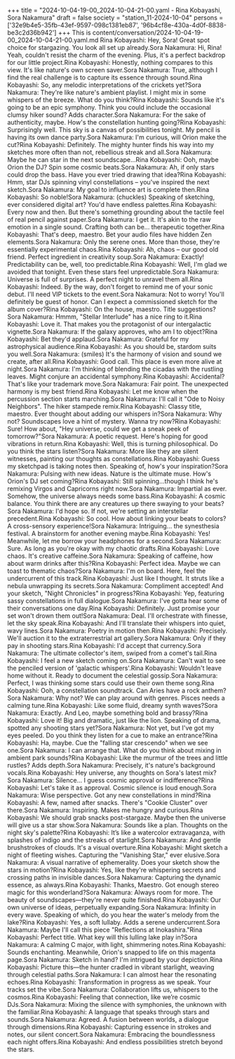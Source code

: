 +++
title = "2024-10-04-19-00_2024-10-04-21-00.yaml - Rina Kobayashi, Sora Nakamura"
draft = false
society = "station_11-2024-10-04"
persons = ['32e9b4e5-35fb-43ef-9597-098c1381eb87', '96b4cf8e-430a-4d0f-8838-be3c2d36b942']
+++
This is content/conversation/2024-10-04-19-00_2024-10-04-21-00.yaml.md
Rina Kobayashi: Hey, Sora! Great spot choice for stargazing. You look all set up already.Sora Nakamura: Hi, Rina! Yeah, couldn't resist the charm of the evening. Plus, it's a perfect backdrop for our little project.Rina Kobayashi: Honestly, nothing compares to this view. It's like nature's own screen saver.Sora Nakamura: True, although I find the real challenge is to capture its essence through sound.Rina Kobayashi: So, any melodic interpretations of the crickets yet?Sora Nakamura: They're like nature's ambient playlist. I might mix in some whispers of the breeze. What do you think?Rina Kobayashi: Sounds like it's going to be an epic symphony. Think you could include the occasional clumsy hiker sound? Adds character.Sora Nakamura: For the sake of authenticity, maybe. How's the constellation hunting going?Rina Kobayashi: Surprisingly well. This sky is a canvas of possibilities tonight. My pencil is having its own dance party.Sora Nakamura: I'm curious, will Orion make the cut?Rina Kobayashi: Definitely. The mighty hunter finds his way into my sketches more often than not, rebellious streak and all.Sora Nakamura: Maybe he can star in the next soundscape...Rina Kobayashi: Ooh, maybe Orion the DJ? Spin some cosmic beats.Sora Nakamura: Ah, if only stars could drop the bass. Have you ever tried drawing that idea?Rina Kobayashi: Hmm, star DJs spinning vinyl constellations – you've inspired the next sketch.Sora Nakamura: My goal to influence art is complete then.Rina Kobayashi: So noble!Sora Nakamura: (chuckles) Speaking of sketching, ever considered digital art? You'd have endless palettes.Rina Kobayashi: Every now and then. But there's something grounding about the tactile feel of real pencil against paper.Sora Nakamura: I get it. It's akin to the raw emotion in a single sound. Crafting both can be... therapeutic together.Rina Kobayashi: That's deep, maestro. Bet your audio files have hidden Zen elements.Sora Nakamura: Only the serene ones. More than those, they're essentially experimental chaos.Rina Kobayashi: Ah, chaos – our good old friend. Perfect ingredient in creativity soup.Sora Nakamura: Exactly! Predictability can be, well, too predictable.Rina Kobayashi: Well, I'm glad we avoided that tonight. Even these stars feel unpredictable.Sora Nakamura: Universe is full of surprises. A perfect night to unravel them all.Rina Kobayashi: Indeed. By the way, don't forget to remind me of your sonic debut. I'll need VIP tickets to the event.Sora Nakamura: Not to worry! You'll definitely be guest of honor. Can I expect a commissioned sketch for the album cover?Rina Kobayashi: On the house, maestro. Title suggestions?Sora Nakamura: Hmmm, "Stellar Interlude" has a nice ring to it.Rina Kobayashi: Love it. That makes you the protagonist of our intergalactic vignette.Sora Nakamura: If the galaxy approves, who am I to object?Rina Kobayashi: Bet they'd applaud.Sora Nakamura: Grateful for my astrophysical audience.Rina Kobayashi: As you should be, stardom suits you well.Sora Nakamura: (smiles) It's the harmony of vision and sound we create, after all.Rina Kobayashi: Good call. This place is even more alive at night.Sora Nakamura: I'm thinking of blending the cicadas with the rustling leaves. Might conjure an accidental symphony.Rina Kobayashi: Accidental? That's like your trademark move.Sora Nakamura: Fair point. The unexpected harmony is my best friend.Rina Kobayashi: Let me know when the percussion section starts marching.Sora Nakamura: I'll call it "Ode to Noisy Neighbors". The hiker stampede remix.Rina Kobayashi: Classy title, maestro. Ever thought about adding our whispers in?Sora Nakamura: Why not? Soundscapes love a hint of mystery. Wanna try now?Rina Kobayashi: Sure! How about, "Hey universe, could we get a sneak peek of tomorrow?"Sora Nakamura: A poetic request. Here's hoping for good vibrations in return.Rina Kobayashi: Well, this is turning philosophical. Do you think the stars listen?Sora Nakamura: More like they are silent witnesses, painting our thoughts as constellations.Rina Kobayashi: Guess my sketchpad is taking notes then. Speaking of, how's your inspiration?Sora Nakamura: Pulsing with new ideas. Nature is the ultimate muse. How's Orion's DJ set coming?Rina Kobayashi: Still spinning...though I think he's remixing Virgos and Capricorns right now.Sora Nakamura: Impartial as ever. Somehow, the universe always needs some bass.Rina Kobayashi: A cosmic balance. You think there are any creatures up there swaying to your beats?Sora Nakamura: I'd hope so. If not, we're setting an interstellar precedent.Rina Kobayashi: So cool. How about linking your beats to colors? A cross-sensory experience!Sora Nakamura: Intriguing... the synesthesia festival. A brainstorm for another evening maybe.Rina Kobayashi: Yes! Meanwhile, let me borrow your headphones for a second.Sora Nakamura: Sure. As long as you're okay with my chaotic drafts.Rina Kobayashi: Love chaos. It's creative caffeine.Sora Nakamura: Speaking of caffeine, how about warm drinks after this?Rina Kobayashi: Perfect idea. Maybe we can toast to thematic chaos?Sora Nakamura: I'm on board. Here, feel the undercurrent of this track.Rina Kobayashi: Just like I thought. It struts like a nebula unwrapping its secrets.Sora Nakamura: Compliment accepted! And your sketch, "Night Chronicles" in progress?Rina Kobayashi: Yep, featuring sassy constellations in full dialogue.Sora Nakamura: I've gotta hear some of their conversations one day.Rina Kobayashi: Definitely. Just promise your set won't drown them out!Sora Nakamura: Deal. I'll orchestrate with finesse, let the sky speak.Rina Kobayashi: And I'll translate their whispers into quiet, wavy lines.Sora Nakamura: Poetry in motion then.Rina Kobayashi: Precisely. We'll auction it to the extraterrestrial art gallery.Sora Nakamura: Only if they pay in shooting stars.Rina Kobayashi: I'd accept that currency.Sora Nakamura: The ultimate collector's item, swiped from a comet's tail.Rina Kobayashi: I feel a new sketch coming on.Sora Nakamura: Can't wait to see the penciled version of 'galactic whispers'.Rina Kobayashi: Wouldn't leave home without it. Ready to document the celestial gossip.Sora Nakamura: Perfect, I was thinking some stars could use their own theme song.Rina Kobayashi: Ooh, a constellation soundtrack. Can Aries have a rock anthem?Sora Nakamura: Why not? We can play around with genres. Pisces needs a calming tune.Rina Kobayashi: Like some fluid, dreamy synth waves?Sora Nakamura: Exactly. And Leo, maybe something bold and brassy?Rina Kobayashi: Love it! Big and dramatic, just like the lion. Speaking of drama, spotted any shooting stars yet?Sora Nakamura: Not yet, but I've got my eyes peeled. Do you think they listen for a cue to make an entrance?Rina Kobayashi: Ha, maybe. Cue the "falling star crescendo" when we see one.Sora Nakamura: I can arrange that. What do you think about mixing in ambient park sounds?Rina Kobayashi: Like the murmur of the trees and little rustles? Adds depth.Sora Nakamura: Precisely, it's nature's background vocals.Rina Kobayashi: Hey universe, any thoughts on Sora's latest mix?Sora Nakamura: Silence... I guess cosmic approval or indifference?Rina Kobayashi: Let's take it as approval. Cosmic silence is loud enough.Sora Nakamura: Wise perspective. Got any new constellations in mind?Rina Kobayashi: A few, named after snacks. There's "Cookie Cluster" over there.Sora Nakamura: Inspiring. Makes me hungry and curious.Rina Kobayashi: We should grab snacks post-stargaze. Maybe then the universe will give us a star show.Sora Nakamura: Sounds like a plan. Thoughts on the night sky's palette?Rina Kobayashi: It’s like a watercolor extravaganza, with splashes of indigo and the streaks of starlight.Sora Nakamura: And gentle brushstrokes of clouds. It's a visual overture.Rina Kobayashi: Might sketch a night of fleeting wishes. Capturing the "Vanishing Star," ever elusive.Sora Nakamura: A visual narrative of ephemerality. Does your sketch show the stars in motion?Rina Kobayashi: Yes, like they're whispering secrets and crossing paths in invisible dances.Sora Nakamura: Capturing the dynamic essence, as always.Rina Kobayashi: Thanks, Maestro. Got enough stereo magic for this wonderland?Sora Nakamura: Always room for more. The beauty of soundscapes—they're never quite finished.Rina Kobayashi: Our own universe of ideas, perpetually expanding.Sora Nakamura: Infinity in every wave. Speaking of which, do you hear the water's melody from the lake?Rina Kobayashi: Yes, a soft lullaby. Adds a serene undercurrent.Sora Nakamura: Maybe I'll call this piece "Reflections at Inokashira."Rina Kobayashi: Perfect title. What key will this lulling lake play in?Sora Nakamura: A calming C major, with light, shimmering notes.Rina Kobayashi: Sounds enchanting. Meanwhile, Orion's snapped to life on this magenta page.Sora Nakamura: Sketch in hand? I'm intrigued by your depiction.Rina Kobayashi: Picture this—the hunter cradled in vibrant starlight, weaving through celestial paths.Sora Nakamura: I can almost hear the resonating echoes.Rina Kobayashi: Transformation in progress as we speak. Your tracks set the vibe.Sora Nakamura: Collaboration lifts us, whispers to the cosmos.Rina Kobayashi: Feeling that connection, like we’re cosmic DJs.Sora Nakamura: Mixing the silence with symphonies, the unknown with the familiar.Rina Kobayashi: A language that speaks through stars and sounds.Sora Nakamura: Agreed. A fusion between worlds, a dialogue through dimensions.Rina Kobayashi: Capturing essence in strokes and notes, our silent concert.Sora Nakamura: Embracing the boundlessness each night offers.Rina Kobayashi: And endless possibilities stretch beyond the stars.